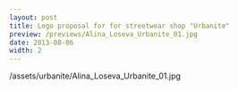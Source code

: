```yaml
---
layout: post
title: Logo proposal for for streetwear shop "Urbanite"
preview: /previews/Alina_Loseva_Urbanite_01.jpg
date: 2013-08-06
width: 2
---
```

/assets/urbanite/Alina_Loseva_Urbanite_01.jpg
